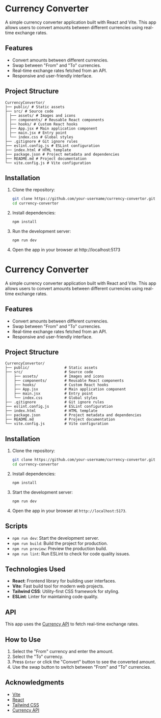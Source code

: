 # Currency Converter

A simple currency converter application built with React and Vite. This app allows users to convert amounts between different currencies using real-time exchange rates.

## Features

- Convert amounts between different currencies.
- Swap between "From" and "To" currencies.
- Real-time exchange rates fetched from an API.
- Responsive and user-friendly interface.

## Project Structure
```
CurrencyConvertor/ 
├── public/ # Static assets 
├── src/ # Source code 
│ ├── assets/ # Images and icons 
│ ├── components/ # Reusable React components 
│ ├── hooks/ # Custom React hooks 
│ ├── App.jsx # Main application component 
│ ├── main.jsx # Entry point 
│ └── index.css # Global styles 
├── .gitignore # Git ignore rules 
├── eslint.config.js # ESLint configuration 
├── index.html # HTML template 
├── package.json # Project metadata and dependencies 
├── README.md # Project documentation 
└── vite.config.js # Vite configuration
```

## Installation

1. Clone the repository:

   ```bash
   git clone https://github.com/your-username/currency-convertor.git
   cd currency-convertor
   ```

2. Install dependencies:

   ```bash
   npm install
   ```

3. Run the development server:

   ```bash
   npm run dev
   ```
4. Open the app in your browser at http://localhost:5173

# Currency Converter

A simple currency converter application built with React and Vite. This app allows users to convert amounts between different currencies using real-time exchange rates.

## Features

- Convert amounts between different currencies.
- Swap between "From" and "To" currencies.
- Real-time exchange rates fetched from an API.
- Responsive and user-friendly interface.

## Project Structure

```
CurrencyConvertor/
├── public/                # Static assets
├── src/                   # Source code
│   ├── assets/            # Images and icons
│   ├── components/        # Reusable React components
│   ├── hooks/             # Custom React hooks
│   ├── App.jsx            # Main application component
│   ├── main.jsx           # Entry point
│   └── index.css          # Global styles
├── .gitignore             # Git ignore rules
├── eslint.config.js       # ESLint configuration
├── index.html             # HTML template
├── package.json           # Project metadata and dependencies
├── README.md              # Project documentation
└── vite.config.js         # Vite configuration
```

## Installation

1. Clone the repository:

   ```bash
   git clone https://github.com/your-username/currency-convertor.git
   cd currency-convertor
   ```

2. Install dependencies:

   ```bash
   npm install
   ```

3. Start the development server:

   ```bash
   npm run dev
   ```

4. Open the app in your browser at `http://localhost:5173`.

## Scripts

- `npm run dev`: Start the development server.
- `npm run build`: Build the project for production.
- `npm run preview`: Preview the production build.
- `npm run lint`: Run ESLint to check for code quality issues.

## Technologies Used

- **React**: Frontend library for building user interfaces.
- **Vite**: Fast build tool for modern web projects.
- **Tailwind CSS**: Utility-first CSS framework for styling.
- **ESLint**: Linter for maintaining code quality.

## API

This app uses the [Currency API](https://latest.currency-api.pages.dev/) to fetch real-time exchange rates.

## How to Use

1. Select the "From" currency and enter the amount.
2. Select the "To" currency.
3. Press `Enter` or click the "Convert" button to see the converted amount.
4. Use the swap button to switch between "From" and "To" currencies.

## Acknowledgments

- [Vite](https://vitejs.dev/)
- [React](https://reactjs.org/)
- [Tailwind CSS](https://tailwindcss.com/)
- [Currency API](https://latest.currency-api.pages.dev/)
